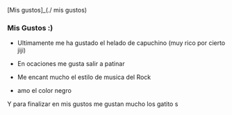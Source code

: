 [Mis gustos]_(./ mis gustos)

### Mis Gustos :)

- Ultimamente me ha gustado el helado de capuchino  (muy rico por cierto jiji)

- En ocaciones me gusta salir a patinar 

-  Me encant mucho el estilo de musica del Rock 

- amo el color negro 

Y para finalizar en mis gustos me gustan mucho los gatito s 

